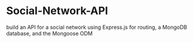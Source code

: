 # Social-Network-API
build an API for a social network using Express.js for routing, a MongoDB database, and the Mongoose ODM
